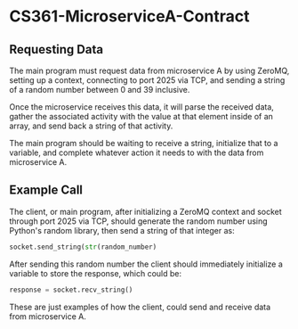 # CS361-MicroserviceA-Contract

## Requesting Data
The main program must request data from microservice A by using ZeroMQ, setting up a context, connecting to port 2025 via TCP, and sending a string of a random number between 0 and 39 inclusive. 

Once the microservice receives this data, it will parse the received data, gather the associated activity with the value at that element inside of an array, and send back a string of that activity.

The main program should be waiting to receive a string, initialize that to a variable, and complete whatever action it needs to with the data from microservice A. 

## Example Call
The client, or main program, after initializing a ZeroMQ context and socket through port 2025 via TCP, should generate the random number using Python's random library, then send a string of that integer as:

```python
socket.send_string(str(random_number)
```

After sending this random number the client should immediately initialize a variable to store the response, which could be:

```python
response = socket.recv_string()
```

These are just examples of how the client, could send and receive data from microservice A. 
